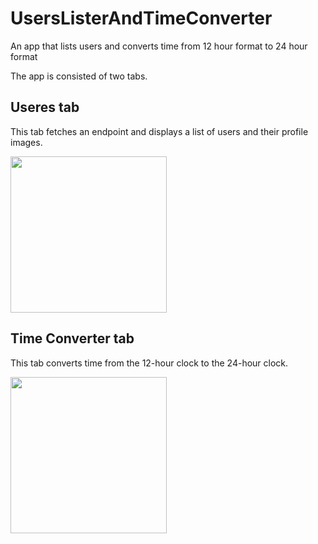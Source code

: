 # UsersListerAndTimeConverter
An app that lists users and converts time from 12 hour format to 24 hour format

The app is consisted of two tabs.

## Useres tab
This tab fetches an endpoint and displays a list of users and their profile images.

<img src="https://user-images.githubusercontent.com/27203112/141692937-ed26babb-6fa1-4c9c-ba6a-bf92fd238009.png" width="250">

## Time Converter tab
This tab converts time from the 12-hour clock to the 24-hour clock.

<img src="https://user-images.githubusercontent.com/27203112/141692995-77f3bb55-172e-4b3b-8c35-8a2289beb030.png" width="250">
